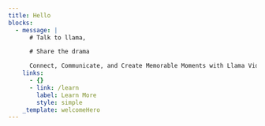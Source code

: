```yaml
---
title: Hello
blocks:
  - message: |
      # Talk to llama,

      # Share the drama

      Connect, Communicate, and Create Memorable Moments with Llama Video Calls
    links:
      - {}
      - link: /learn
        label: Learn More
        style: simple
    _template: welcomeHero
---
```



